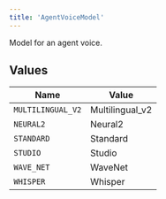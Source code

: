 ```yaml
---
title: 'AgentVoiceModel'
---
```


Model for an agent voice.


## Values

| Name              | Value             |
| ----------------- | ----------------- |
| `MULTILINGUAL_V2` | Multilingual_v2   |
| `NEURAL2`         | Neural2           |
| `STANDARD`        | Standard          |
| `STUDIO`          | Studio            |
| `WAVE_NET`        | WaveNet           |
| `WHISPER`         | Whisper           |